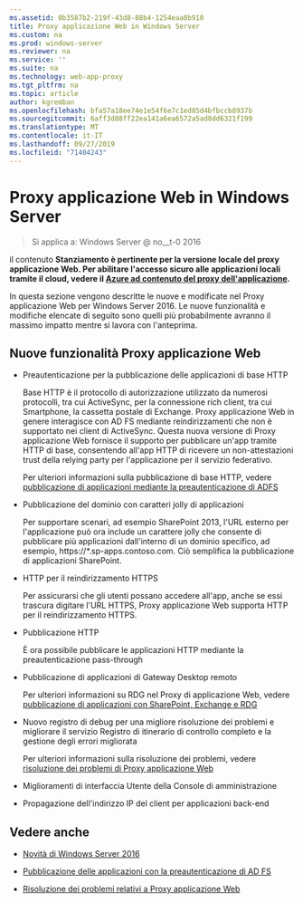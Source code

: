 ```yaml
---
ms.assetid: 0b3587b2-219f-43d8-88b4-1254eaa8b910
title: Proxy applicazione Web in Windows Server
ms.custom: na
ms.prod: windows-server
ms.reviewer: na
ms.service: ''
ms.suite: na
ms.technology: web-app-proxy
ms.tgt_pltfrm: na
ms.topic: article
author: kgremban
ms.openlocfilehash: bfa57a18ee74e1e54f6e7c1ed85d4bfbccb8937b
ms.sourcegitcommit: 6aff3d88ff22ea141a6ea6572a5ad8dd6321f199
ms.translationtype: MT
ms.contentlocale: it-IT
ms.lasthandoff: 09/27/2019
ms.locfileid: "71404243"
---
```

# <a name="web-application-proxy-in-windows-server"></a>Proxy applicazione Web in Windows Server

>Si applica a: Windows Server @ no__t-0 2016

il contenuto **Stanziamento è pertinente per la versione locale del proxy applicazione Web. Per abilitare l'accesso sicuro alle applicazioni locali tramite il cloud, vedere il [Azure ad contenuto del proxy dell'applicazione](https://azure.microsoft.com/documentation/articles/active-directory-application-proxy-get-started/).**  
  
In questa sezione vengono descritte le nuove e modificate nel Proxy applicazione Web per Windows Server 2016. Le nuove funzionalità e modifiche elencate di seguito sono quelli più probabilmente avranno il massimo impatto mentre si lavora con l'anteprima.  
  
## <a name="web-application-proxy-new-features"></a>Nuove funzionalità Proxy applicazione Web  
  
- Preautenticazione per la pubblicazione delle applicazioni di base HTTP  
  
  Base HTTP è il protocollo di autorizzazione utilizzato da numerosi protocolli, tra cui ActiveSync, per la connessione rich client, tra cui Smartphone, la cassetta postale di Exchange. Proxy applicazione Web in genere interagisce con AD FS mediante reindirizzamenti che non è supportato nei client di ActiveSync. Questa nuova versione di Proxy applicazione Web fornisce il supporto per pubblicare un'app tramite HTTP di base, consentendo all'app HTTP di ricevere un non-attestazioni trust della relying party per l'applicazione per il servizio federativo.  
  
  Per ulteriori informazioni sulla pubblicazione di base HTTP, vedere [pubblicazione di applicazioni mediante la preautenticazione di ADFS](../web-application-proxy/../web-application-proxy/Publishing-Applications-using-AD-FS-Preauthentication.md)  
  
- Pubblicazione del dominio con caratteri jolly di applicazioni  
  
  Per supportare scenari, ad esempio SharePoint 2013, l'URL esterno per l'applicazione può ora include un carattere jolly che consente di pubblicare più applicazioni dall'interno di un dominio specifico, ad esempio, https://*.sp-apps.contoso.com. Ciò semplifica la pubblicazione di applicazioni SharePoint.  
  
- HTTP per il reindirizzamento HTTPS  
  
  Per assicurarsi che gli utenti possano accedere all'app, anche se essi trascura digitare l'URL HTTPS, Proxy applicazione Web supporta HTTP per il reindirizzamento HTTPS.  
  
- Pubblicazione HTTP  
  
  È ora possibile pubblicare le applicazioni HTTP mediante la preautenticazione pass-through  
  
- Pubblicazione di applicazioni di Gateway Desktop remoto  
  
  Per ulteriori informazioni su RDG nel Proxy di applicazione Web, vedere [pubblicazione di applicazioni con SharePoint, Exchange e RDG](../web-application-proxy/Publishing-Applications-with-SharePoint,-Exchange-and-RDG.md)  
  
- Nuovo registro di debug per una migliore risoluzione dei problemi e migliorare il servizio Registro di itinerario di controllo completo e la gestione degli errori migliorata  
  
  Per ulteriori informazioni sulla risoluzione dei problemi, vedere [risoluzione dei problemi di Proxy applicazione Web](https://technet.microsoft.com/library/dn770156.aspx)  
  
- Miglioramenti di interfaccia Utente della Console di amministrazione  
  
- Propagazione dell'indirizzo IP del client per applicazioni back-end  
  
## <a name="see-also"></a>Vedere anche  
  
-   [Novità di Windows Server 2016](https://technet.microsoft.com/library/dn765472.aspx)  
  
-   [Pubblicazione delle applicazioni con la preautenticazione di AD FS](../web-application-proxy/Publishing-Applications-using-AD-FS-Preauthentication.md)  
  
-   [Risoluzione dei problemi relativi a Proxy applicazione Web](https://technet.microsoft.com/library/dn770156.aspx)  
  


